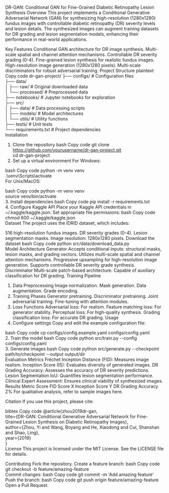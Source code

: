 DR-GAN: Conditional GAN for Fine-Grained Diabetic Retinopathy Lesion Synthesis
Overview
This project implements a Conditional Generative Adversarial Network (GAN) for synthesizing high-resolution (1280x1280) fundus images with controllable diabetic retinopathy (DR) severity levels and lesion details. The synthesized images can augment training datasets for DR grading and lesion segmentation models, enhancing their performance in real-world applications.

Key Features
Conditional GAN architecture for DR image synthesis.
Multi-scale spatial and channel attention mechanisms.
Controllable DR severity grading (0-4).
Fine-grained lesion synthesis for realistic fundus images.
High-resolution image generation (1280x1280 pixels).
Multi-scale discriminators for robust adversarial training.
Project Structure
plaintext
Copy code
dr-gan-project/
├── configs/          # Configuration files  
├── data/  
│   ├── raw/          # Original downloaded data  
│   └── processed/    # Preprocessed data  
├── notebooks/        # Jupyter notebooks for exploration  
├── src/  
│   ├── data/         # Data processing scripts  
│   ├── models/       # Model architectures  
│   └── utils/        # Utility functions  
├── tests/            # Unit tests  
└── requirements.txt  # Project dependencies  
Installation
1. Clone the repository
bash
Copy code
git clone https://github.com/yourusername/dr-gan-project.git  
cd dr-gan-project  
2. Set up a virtual environment
For Windows:

bash
Copy code
python -m venv venv  
.\venv\Scripts\activate  
For Unix/MacOS:

bash
Copy code
python -m venv venv  
source venv/bin/activate  
3. Install dependencies
bash
Copy code
pip install -r requirements.txt  
4. Configure Kaggle API
Place your Kaggle API credentials in ~/.kaggle/kaggle.json.
Set appropriate file permissions:
bash
Copy code
chmod 600 ~/.kaggle/kaggle.json  
Dataset
The project uses the IDRID dataset, which includes:

516 high-resolution fundus images.
DR severity grades (0-4).
Lesion segmentation masks.
Image resolution: 1280x1280 pixels.
Download the dataset
bash
Copy code
python src/data/download_data.py  
Model Architecture
Generator
Accepts conditional inputs: structural masks, lesion masks, and grading vectors.
Utilizes multi-scale spatial and channel attention mechanisms.
Progressive upsampling for high-resolution image generation.
Supports controllable DR severity grade synthesis.
Discriminator
Multi-scale patch-based architecture.
Capable of auxiliary classification for DR grading.
Training Pipeline
1. Data Preprocessing
Image normalization.
Mask generation.
Data augmentation.
Grade encoding.
2. Training Phases
Generator pretraining.
Discriminator pretraining.
Joint adversarial training.
Fine-tuning with attention modules.
3. Loss Functions
Adversarial loss: For realism.
Feature matching loss: For generator stability.
Perceptual loss: For high-quality synthesis.
Grading classification loss: For accurate DR grading.
Usage
1. Configure settings
Copy and edit the example configuration file:

bash
Copy code
cp configs/config.example.yaml configs/config.yaml  
2. Train the model
bash
Copy code
python src/train.py --config configs/config.yaml  
3. Generate images
bash
Copy code
python src/generate.py --checkpoint path/to/checkpoint --output output/dir  
Evaluation Metrics
Fréchet Inception Distance (FID): Measures image realism.
Inception Score (IS): Evaluates diversity of generated images.
DR Grading Accuracy: Assesses the accuracy of DR severity predictions.
Lesion Segmentation IoU: Quantifies lesion segmentation performance.
Clinical Expert Assessment: Ensures clinical viability of synthesized images.
Results
Metric	Score
FID Score	X
Inception Score	Y
DR Grading Accuracy	Z%
For qualitative analysis, refer to sample images here.

Citation
If you use this project, please cite:

bibtex
Copy code
@article{zhou2019dr-gan,  
  title={DR-GAN: Conditional Generative Adversarial Network for Fine-Grained Lesion Synthesis on Diabetic Retinopathy Images},  
  author={Zhou, Yi and Wang, Boyang and He, Xiaodong and Cui, Shanshan and Shao, Ling},  
  year={2019}  
}  
License
This project is licensed under the MIT License. See the LICENSE file for details.

Contributing
Fork the repository.
Create a feature branch:
bash
Copy code
git checkout -b feature/amazing-feature  
Commit changes:
bash
Copy code
git commit -m 'Add amazing feature'  
Push the branch:
bash
Copy code
git push origin feature/amazing-feature  
Open a Pull Request.